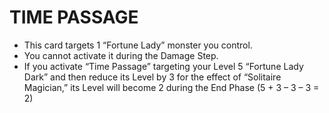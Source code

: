 
# TIME PASSAGE

*   This card targets 1 “Fortune Lady” monster you control.
*   You cannot activate it during the Damage Step.
*   If you activate “Time Passage” targeting your Level 5 “Fortune Lady Dark” and then reduce its Level by 3 for the effect of “Solitaire Magician,” its Level will become 2 during the End Phase (5 + 3 – 3 – 3 = 2)

  